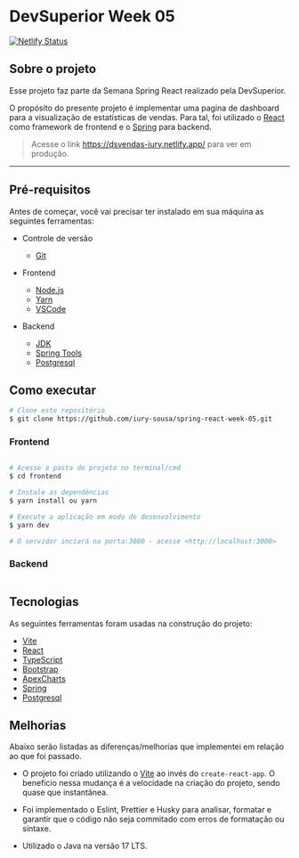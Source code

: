# DevSuperior Week 05

[![Netlify Status](https://api.netlify.com/api/v1/badges/2a4a7e76-f984-46d5-9e10-920126ed4002/deploy-status)](https://app.netlify.com/sites/dsvendas-iury/deploys)

## Sobre o projeto

Esse projeto faz parte da Semana Spring React realizado pela DevSuperior.

O propósito do presente projeto é implementar uma pagína de dashboard para a visualização de estatísticas de vendas. Para tal, foi utilizado o [React](https://pt-br.reactjs.org/) como framework de frontend e o [Spring](https://spring.io/) para backend.

> Acesse o link https://dsvendas-iury.netlify.app/ para ver em produção.

---

## Pré-requisitos

Antes de começar, você vai precisar ter instalado em sua máquina as seguintes ferramentas:

- Controle de versão

  - [Git](https://git-scm.com)

- Frontend

  - [Node.js](https://nodejs.org/en/)
  - [Yarn](https://classic.yarnpkg.com/en/docs/install/#windows-stable)
  - [VSCode](https://code.visualstudio.com/)

- Backend
  - [JDK](https://www.azul.com/downloads/?package=jdk)
  - [Spring Tools](https://spring.io/tools)
  - [Postgresql](https://www.postgresql.org/download/)

## Como executar

```bash
# Clone este repositório
$ git clone https://github.com/iury-sousa/spring-react-week-05.git

```

### Frontend

```bash

# Acesse a pasta do projeto no terminal/cmd
$ cd frontend

# Instale as dependências
$ yarn install ou yarn

# Execute a aplicação em modo de desenvolvimento
$ yarn dev

# O servidor inciará na porta:3000 - acesse <http://localhost:3000>

```

### Backend

```bash

```

## Tecnologias

As seguintes ferramentas foram usadas na construção do projeto:

- [Vite](https://vitejs.dev/)
- [React](https://pt-br.reactjs.org/)
- [TypeScript](https://www.typescriptlang.org/)
- [Bootstrap](https://getbootstrap.com/docs/5.1/getting-started)
- [ApexCharts](https://apexcharts.com/docs/react-charts/)
- [Spring](https://spring.io/)
- [Postgresql](https://www.postgresql.org/download/)

## Melhorias

Abaixo serão listadas as diferenças/melhorias que implementei em relação ao que foi passado.

- O projeto foi criado utilizando o [Vite](https://vitejs.dev/) ao invés do `create-react-app`. O beneficio nessa mudança é a velocidade na criação do projeto, sendo quase que instantânea.

- Foi implementado o Eslint, Prettier e Husky para analisar, formatar e garantir que o código não seja commitado com erros de formatação ou sintaxe.
- Utilizado o Java na versão 17 LTS.

